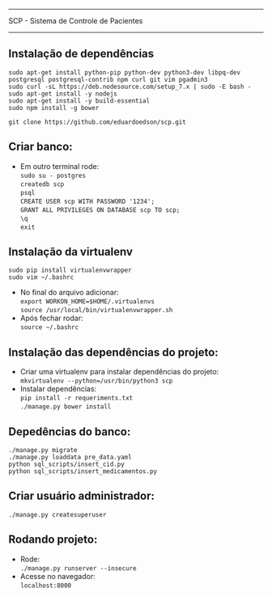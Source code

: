 **************************************
SCP - Sistema de Controle de Pacientes
**************************************

Instalação de dependências<br />
---------------------------------------------------------------
  ``sudo apt-get install python-pip python-dev python3-dev libpq-dev postgresql postgresql-contrib npm curl git vim pgadmin3``<br />
  ``sudo curl -sL https://deb.nodesource.com/setup_7.x | sudo -E bash -``<br />
  ``sudo apt-get install -y nodejs``<br />
  ``sudo apt-get install -y build-essential``<br />
  ``sudo npm install -g bower``<br />

  ``git clone https://github.com/eduardoedson/scp.git``
  
  Criar banco:<br />
---------------------------------------
* Em outro terminal rode:<br />
  ``sudo su - postgres``<br />
  ``createdb scp``<br />
  ``psql``<br />
  ``CREATE USER scp WITH PASSWORD '1234';``<br />
  ``GRANT ALL PRIVILEGES ON DATABASE scp TO scp;``<br />
  ``\q``<br />
  ``exit``<br />

Instalação da virtualenv<br />
------------------------
  ``sudo pip install virtualenvwrapper``<br />
  ``sudo vim ~/.bashrc``<br />
* No final do arquivo adicionar:<br />
  ``export WORKON_HOME=$HOME/.virtualenvs``<br />
  ``source /usr/local/bin/virtualenvwrapper.sh``<br />
* Após fechar rodar:<br />
  ``source ~/.bashrc``<br />


Instalação das dependências do projeto:<br />
---------------------------------------
* Criar uma virtualenv para instalar dependências do projeto:<br />
  ``mkvirtualenv --python=/usr/bin/python3 scp``<br />
* Instalar dependências:<br />
  ``pip install -r requeriments.txt``<br />
  ``./manage.py bower install``<br />


Depedências do banco:<br />
---------------------------------------
  ``./manage.py migrate``<br />
  ``./manage.py loaddata pre_data.yaml``<br />
  ``python sql_scripts/insert_cid.py``<br />
  ``python sql_scripts/insert_medicamentos.py``<br />

Criar usuário administrador:<br />
---------------------------------------
  ``./manage.py createsuperuser``<br />
  
Rodando projeto:<br />
---------------------------------------
* Rode:<br />
  ``./manage.py runserver --insecure``<br />
* Acesse no navegador:<br />
  ``localhost:8000``<br />
